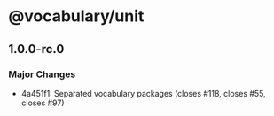 # @vocabulary/unit

## 1.0.0-rc.0

### Major Changes

- 4a451f1: Separated vocabulary packages (closes #118, closes #55, closes #97)
